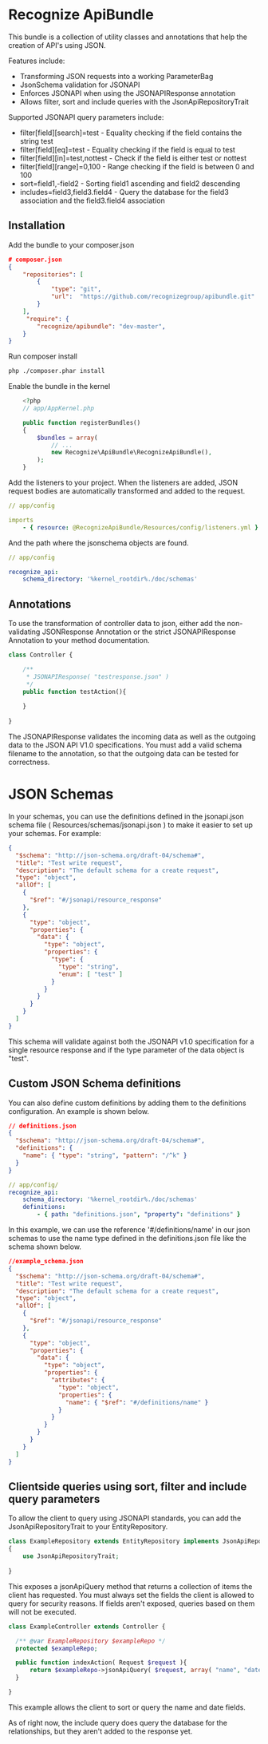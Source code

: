 Recognize ApiBundle
========================

This bundle is a collection of utility classes and annotations that help the creation of API's using JSON.

Features include:
* Transforming JSON requests into a working ParameterBag
* JsonSchema validation for JSONAPI
* Enforces JSONAPI when using the JSONAPIResponse annotation
* Allows filter, sort and include queries with the JsonApiRepositoryTrait

Supported JSONAPI query parameters include:
* filter[field][search]=test     - Equality checking if the field contains the string test
* filter[field][eq]=test         - Equality checking if the field is equal to test
* filter[field][in]=test,nottest - Check if the field is either test or nottest
* filter[field][range]=0,100     - Range checking if the field is between 0 and 100
* sort=field1,-field2            - Sorting field1 ascending and field2 descending
* includes=field3,field3.field4  - Query the database for the field3 association and the field3.field4 association

Installation
-----------

Add the bundle to your composer.json

```json
# composer.json
{
	"repositories": [
		{
			"type": "git",
			"url":  "https://github.com/recognizegroup/apibundle.git"
		}
	],
	 "require": {
		"recognize/apibundle": "dev-master",
	}
}
```

Run composer install

```sh
php ./composer.phar install
```

Enable the bundle in the kernel

```php
	<?php
	// app/AppKernel.php

    public function registerBundles()
    {
        $bundles = array(
            // ...
            new Recognize\ApiBundle\RecognizeApiBundle(),
        );
    }
```

Add the listeners to your project.
When the listeners are added, JSON request bodies are automatically transformed and added to the request.


```yml
// app/config

imports
    - { resource: @RecognizeApiBundle/Resources/config/listeners.yml }
```

And the path where the jsonschema objects are found.

```yml
// app/config

recognize_api:
    schema_directory: '%kernel_rootdir%./doc/schemas'
```

Annotations
--------------
 
To use the transformation of controller data to json, either add the non-validating JSONResponse Annotation
or the strict JSONAPIResponse Annotation to your method documentation.

```php
class Controller {

	/**
	 * JSONAPIResponse( "testresponse.json" )
	 */
	public function testAction(){
	
	}
	
}
```

The JSONAPIResponse validates the incoming data as well as the outgoing data to the JSON API V1.0 specifications.
You must add a valid schema filename to the annotation, so that the outgoing data can be tested for correctness.

JSON Schemas
============

In your schemas, you can use the definitions defined in the jsonapi.json schema file ( Resources/schemas/jsonapi.json )
to make it easier to set up your schemas. For example:

```json
{
  "$schema": "http://json-schema.org/draft-04/schema#",
  "title": "Test write request",
  "description": "The default schema for a create request",
  "type": "object",
  "allOf": [
    {
      "$ref": "#/jsonapi/resource_response"
    },
    {
      "type": "object",
      "properties": {
        "data": {
          "type": "object",
          "properties": {
            "type": {
              "type": "string",
              "enum": [ "test" ]
            }
          }
        }
      }
    }
  ]
}
```

This schema will validate against both the JSONAPI v1.0 specification for a single resource response
and if the type parameter of the data object is "test".

Custom JSON Schema definitions
-------------

You can also define custom definitions by adding them to the definitions configuration.
An example is shown below.

```json
// definitions.json
{
  "$schema": "http://json-schema.org/draft-04/schema#",
  "definitions": {
    "name": { "type": "string", "pattern": "/^k" }
  }
}
```

```yml
// app/config/
recognize_api:
    schema_directory: '%kernel_rootdir%./doc/schemas'
    definitions:
        - { path: "definitions.json", "property": "definitions" }     
```

In this example, we can use the reference '#/definitions/name' in our json schemas to use the name type defined in the definitions.json file like the schema shown below.

```json
//example_schema.json
{
  "$schema": "http://json-schema.org/draft-04/schema#",
  "title": "Test write request",
  "description": "The default schema for a create request",
  "type": "object",
  "allOf": [
    {
      "$ref": "#/jsonapi/resource_response"
    },
    {
      "type": "object",
      "properties": {
        "data": {
          "type": "object",
          "properties": {
            "attributes": {
              "type": "object",
              "properties": {
                "name": { "$ref": "#/definitions/name" }
              }
            }
          }
        }
      }
    }
  ]
}
```

Clientside queries using sort, filter and include query parameters
------------------------

To allow the client to query using JSONAPI standards, you can add the JsonApiRepositoryTrait to your EntityRepository.

```php
class ExampleRepository extends EntityRepository implements JsonApiRepositoryInterface
{
    use JsonApiRepositoryTrait;
    
}
```

This exposes a jsonApiQuery method that returns a collection of items the client has requested.
You must always set the fields the client is allowed to query for security reasons. 
If fields aren't exposed, queries based on them will not be executed.

```php
class ExampleController extends Controller {

  /** @var ExampleRepository $exampleRepo */
  protected $exampleRepo;

  public function indexAction( Request $request ){
      return $exampleRepo->jsonApiQuery( $request, array( "name", "date" ) );
  }

}
```

This example allows the client to sort or query the name and date fields.

As of right now, the include query does query the database for the relationships, but they aren't added to the response yet.

